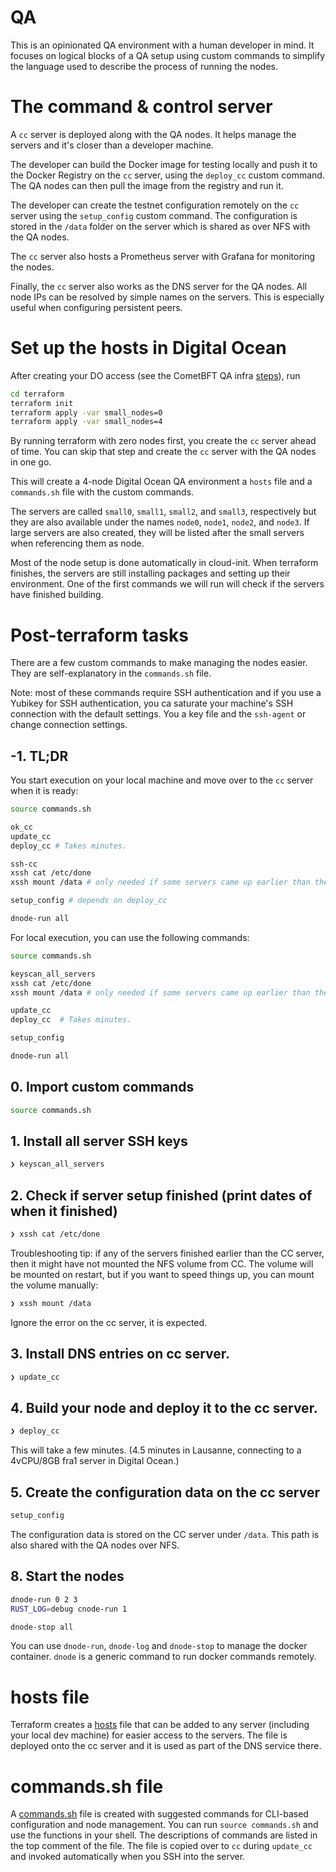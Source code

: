 # QA

This is an opinionated QA environment with a human developer in mind. It focuses on logical blocks of a QA setup
using custom commands to simplify the language used to describe the process of running the nodes.

# The command & control server

A `cc` server is deployed along with the QA nodes. It helps manage the servers and it's closer than a developer machine.

The developer can build the Docker image for testing locally and push it to the Docker Registry on the `cc` server,
using the `deploy_cc` custom command. The QA nodes can then pull the image from the registry and run it.

The developer can create the testnet configuration remotely on the `cc` server using the `setup_config` custom command.
The configuration is stored in the `/data` folder on the server which is shared as over NFS with the QA nodes.

The `cc` server also hosts a Prometheus server with Grafana for monitoring the nodes.

Finally, the `cc` server also works as the DNS server for the QA nodes. All node IPs can be resolved by simple names on
the servers. This is especially useful when configuring persistent peers.

# Set up the hosts in Digital Ocean

After creating your DO access (see the CometBFT QA infra
[steps](https://github.com/cometbft/qa-infra/blob/main/README.md#setup)), run

```bash
cd terraform
terraform init
terraform apply -var small_nodes=0
terraform apply -var small_nodes=4
```

By running terraform with zero nodes first, you create the `cc` server ahead of time. You can skip that step and create
the `cc` server with the QA nodes in one go.

This will create a 4-node Digital Ocean QA environment a `hosts` file and a `commands.sh` file with the custom commands.

The servers are called `small0`, `small1`, `small2`, and `small3`, respectively but they are also available under the
names `node0`, `node1`, `node2`, and `node3`. If large servers are also created, they will be listed after the small
servers when referencing them as node<number>.

Most of the node setup is done automatically in cloud-init. When terraform finishes, the servers are still installing
packages and setting up their environment. One of the first commands we will run will check if the servers have
finished building.

# Post-terraform tasks

There are a few custom commands to make managing the nodes easier. They are self-explanatory in the `commands.sh` file.

Note: most of these commands require SSH authentication and if you use a Yubikey for SSH authentication, you ca
saturate your machine's SSH connection with the default settings. You a key file and the `ssh-agent` or change
connection settings.

## -1. TL;DR

You start execution on your local machine and move over to the `cc` server when it is ready:

```bash
source commands.sh

ok_cc
update_cc
deploy_cc # Takes minutes.

ssh-cc
xssh cat /etc/done
xssh mount /data # only needed if some servers came up earlier than the CC server

setup_config # depends on deploy_cc

dnode-run all
```

For local execution, you can use the following commands:

```bash
source commands.sh

keyscan_all_servers
xssh cat /etc/done
xssh mount /data # only needed if some servers came up earlier than the CC server

update_cc
deploy_cc  # Takes minutes.

setup_config

dnode-run all
```

## 0. Import custom commands

```bash
source commands.sh
```

## 1. Install all server SSH keys

```bash
❯ keyscan_all_servers
```

## 2. Check if server setup finished (print dates of when it finished)

```bash
❯ xssh cat /etc/done
```

Troubleshooting tip: if any of the servers finished earlier than the CC server, then it might have not mounted the NFS
volume from CC. The volume will be mounted on restart, but if you want to speed things up, you can mount the volume
manually:

```bash
❯ xssh mount /data
```

Ignore the error on the cc server, it is expected.

## 3. Install DNS entries on cc server.

```bash
❯ update_cc
```

## 4. Build your node and deploy it to the cc server.

```bash
❯ deploy_cc
```

This will take a few minutes. (4.5 minutes in Lausanne, connecting to a 4vCPU/8GB fra1 server in Digital Ocean.)

## 5. Create the configuration data on the cc server

```bash
setup_config
```

The configuration data is stored on the CC server under `/data`. This path is also shared with the QA nodes over NFS.

## 8. Start the nodes

```bash
dnode-run 0 2 3
RUST_LOG=debug cnode-run 1
```

```bash
dnode-stop all
```

You can use `dnode-run`, `dnode-log` and `dnode-stop` to manage the docker container. `dnode` is a generic command to
run docker
commands remotely.

# hosts file

Terraform creates a [hosts](terraform/hosts) file that can be added to any server (including your local dev machine)
for easier access to the servers. The file is
deployed onto the cc server and it is used as part of the DNS service there.

# commands.sh file

A [commands.sh](terraform/commands.sh) file is created with suggested commands for CLI-based configuration and node
management. You can run `source commands.sh` and use the functions in your shell. The descriptions of commands are
listed in the top comment of the file. The file is copied over to `cc` during `update_cc` and invoked automatically
when you SSH into the server.
